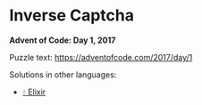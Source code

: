 # Inverse Captcha

**Advent of Code: Day 1, 2017**

Puzzle text: <https://adventofcode.com/2017/day/1>

Solutions in other languages:

- [💧 Elixir](../../../elixir/lib/2017/01_inverse_captcha)
